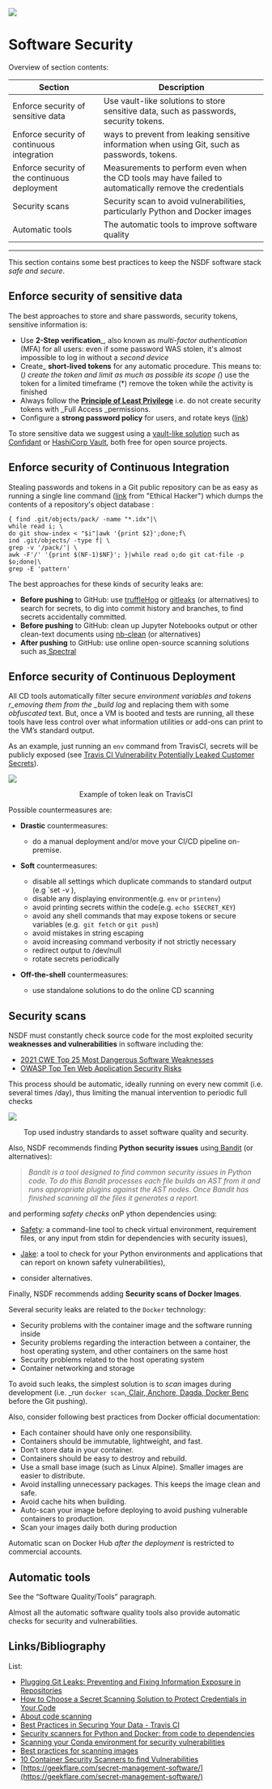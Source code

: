 ![](images/NSDF.png)

# Software Security

Overview of section contents:

| Section                                       | Description                                                  |
| --------------------------------------------- | ------------------------------------------------------------ |
| Enforce security of sensitive data            | Use vault-like solutions to store sensitive data, such as passwords, security tokens. |
| Enforce security of continuous integration    | ways to prevent from leaking sensitive information when using Git, such as passwords, tokens. |
| Enforce security of the continuous deployment | Measurements to perform even when the CD tools may have failed to automatically remove the credentials |
| Security scans                                | Security scan to avoid vulnerabilities, particularly Python and Docker images |
| Automatic tools                               | The automatic tools to improve software quality              |

---

This section contains some best practices to keep the NSDF software stack _safe and secure_.



## Enforce security of sensitive data

The best approaches to store and share passwords, security tokens, sensitive information is:

- Use **2-Step verification**_, also known as _multi-factor authentication_ (MFA) for all users: even if some password WAS stolen, it's almost impossible to log in without a _second device_
- Create_ **short-lived tokens** for any automatic procedure. This means to:(_) create the token and limit as much as possible its scope (_) use the token for a limited timeframe (\*) remove the token while the activity is finished
- Always follow the [**Principle of Least Privilege**](https://docs.aws.amazon.com/IAM/latest/UserGuide/best-practices.html#grant-least-privilege)  i.e. do not create security tokens with \_Full Access \_permissions.
- Configure a **strong password policy** for users, and rotate keys ([link](https://docs.aws.amazon.com/IAM/latest/UserGuide/id_credentials_access-keys.html#Using_RotateAccessKey))

To store sensitive data we suggest using a <u>vault-like solution</u> such as [Confidant](https://lyft.github.io/confidant/) or [HashiCorp Vault](https://www.vaultproject.io/), both free for open source projects.



## Enforce security of Continuous Integration

Stealing passwords and tokens in a Git public repository can be as easy as running a single line command ([link](https://twitter.com/TomNomNom/status/1133345832688857095) from "Ethical Hacker") which dumps the contents of a repository's object database :

```shell
{ find .git/objects/pack/ -name "*.idx"|\
while read i; \
do git show-index < "$i"|awk '{print $2}';done;f\
ind .git/objects/ -type f| \
grep -v '/pack/'| \
awk -F'/' '{print $(NF-1)$NF}'; }|while read o;do git cat-file -p $o;done|\
grep -E 'pattern'
```

The best approaches for these kinds of security leaks are:

- **Before pushing** to GitHub: use [truffleHog](https://github.com/trufflesecurity/truffleHog) or [gitleaks](https://github.com/zricethezav/gitleaks) (or alternatives) to search for secrets, to dig into commit history and branches, to find secrets accidentally committed.
- **Before pushing** to GitHub: clean up Jupyter Notebooks output or other clean-text documents using [nb-clean](https://github.com/srstevenson/nb-clean) (or alternatives)
- **After pushing** to GitHub: use online open-source scanning solutions such as[ Spectral](https://spectralops.io/security-vs-deployment-with-scan-one-step/?matchtype=e&creative=566587473774&network=g&device=c&keyword=github%20security%20scanning&country=1008736&campaign=15232525134&adgroup=126978626542&position=&utm_term=github%20security%20scanning&utm_campaign=git-security&utm_source=google.com&utm_medium=cpc&hsa_acc=1287660619&hsa_cam=15232525134&hsa_grp=126978626542&hsa_ad=566587473774&hsa_src=g&hsa_tgt=kwd-703389353225&hsa_kw=github%20security%20scanning&hsa_mt=e&hsa_net=adwords&hsa_ver=3&gclid=Cj0KCQiAieWOBhCYARIsANcOw0wfv7lpUjKXbJxT8cPAu9wSOop87TwjKd-WBEr86tIetskNLGvtgpIaAk-4EALw_wcB)



## Enforce security of Continuous Deployment

All CD tools automatically filter secure _environment variables and tokens r_emoving them from the \_build log_ and replacing them with some _obfuscated_ text. But, once a VM is booted and tests are running, all these tools have less control over what information utilities or add-ons can print to the VM’s standard output.

As an example, just running an `env` command from TravisCI, secrets will be publicly exposed (see [Travis CI Vulnerability Potentially Leaked Customer Secrets](https://www.infoq.com/news/2021/09/travis-ci-secrets-leak/)).

![](images/travis-leak.png)

<p align='center'>Example of token leak on TravisCI</p>

Possible countermeasures are:

-   **Drastic** countermeasures: 
    -   do a manual deployment and/or move your CI/CD pipeline on-premise.

-   **Soft** countermeasures:
    -   disable all settings which duplicate commands to standard output (e.g \`set -v ),
    -   disable any displaying environment(e.g. `env` or `printenv`)
    -   avoid printing secrets within the code(e.g. `echo $SECRET_KEY`)
    -   avoid any shell commands that may expose tokens or secure variables (e.g.` git fetch` or `git push`)
    -   avoid mistakes in string escaping
    -   avoid increasing command verbosity if not strictly necessary
    -   redirect output to /dev/null
    -   rotate secrets periodically
-   **Off-the-shell** countermeasures:
    -   use standalone solutions to do the online CD scanning



## Security scans

NSDF must constantly check source code for the most exploited security **weaknesses and vulnerabilities** in software including the:

- [2021 CWE Top 25 Most Dangerous Software Weaknesses](https://cwe.mitre.org/top25/archive/2021/2021_cwe_top25.html)
- [OWASP Top Ten Web Application Security Risks](https://owasp.org/www-project-top-ten/)

This process should be automatic, ideally running on every new commit (i.e. several times /day), thus limiting the manual intervention to periodic full checks

![](images/vulnerabilities.png)

<p align='center'> Top used industry standards to asset software quality and security.</p>

Also, NSDF recommends finding **Python security issues** using[ Bandit](https://github.com/PyCQA/bandit) (or alternatives):

> _Bandit is a tool designed to find common security issues in Python code. To do this Bandit processes each file builds an AST from it and runs appropriate plugins against the AST nodes. Once Bandit has finished scanning all the files it generates a report._



and performing *safety checks* onP ython dependencies using:

- [Safety](https://pyup.io/safety/): a command-line tool to check virtual environment, requirement files, or any input from stdin for dependencies with security issues),[ ](https://github.com/sonatype-nexus-community/jake)

- [Jake](https://github.com/sonatype-nexus-community/jake): a tool to check for your Python environments and applications that can report on known safety vulnerabilities),

- consider alternatives.

  

Finally, NSDF recommends adding **Security scans of Docker Images**. 

Several security leaks are related to the `Docker` technology:

- Security problems with the container image and the software running inside
- Security problems regarding the interaction between a container, the host operating system, and other containers on the same host
- Security problems related to the host operating system
- Container networking and storage

To avoid such leaks, the simplest solution is to *scan* images during development (i.e. \_run `docker scan`,[ Clair](https://github.com/quay/clair),[ Anchore](https://anchore.com/opensource/),[ Dagda](https://github.com/eliasgranderubio/dagda/),[ Docker Benc](https://github.com/docker/docker-bench-security) before the Git pushing). 



Also, consider following best practices from Docker official documentation:

-   Each container should have only one responsibility.
-   Containers should be immutable, lightweight, and fast.
-   Don’t store data in your container.
-   Containers should be easy to destroy and rebuild.
-   Use a small base image (such as Linux Alpine). Smaller images are easier to distribute.
-   Avoid installing unnecessary packages. This keeps the image clean and safe.
-   Avoid cache hits when building.
-   Auto-scan your image before deploying to avoid pushing vulnerable containers to production.
-   Scan your images daily both during production

Automatic scan on Docker Hub _after the deployment_ is restricted to commercial accounts.



## Automatic tools

See the “Software Quality/Tools” paragraph. 

Almost all the automatic software quality tools also provide automatic checks for security and vulnerabilities.



## Links/Bibliography

List:

- [Plugging Git Leaks: Preventing and Fixing Information Exposure in Repositories](https://www.honeybadger.io/blog/git-security/)
- [How to Choose a Secret Scanning Solution to Protect Credentials in Your Code](https://spectralops.io/blog/how-to-choose-a-secret-scanning-solution/)
- [About code scanning](https://docs.github.com/en/code-security/code-scanning/automatically-scanning-your-code-for-vulnerabilities-and-errors/about-code-scanning)
- [Best Practices in Securing Your Data - Travis CI](https://docs.travis-ci.com/user/best-practices-security#recommendations-on-how-to-avoid-leaking-secrets-to-build-logs)
- [Security scanners for Python and Docker: from code to dependencies](https://pythonspeed.com/articles/docker-python-security-scan/)
- [Scanning your Conda environment for security vulnerabilities](https://pythonspeed.com/articles/conda-security-scans/)
- [Best practices for scanning images](https://docs.docker.com/develop/scan-images/)
- [10 Container Security Scanners to find Vulnerabilities](https://geekflare.com/container-security-scanners/)
- [https://geekflare.com/secret-management-software/](https://geekflare.com/secret-management-software/)
